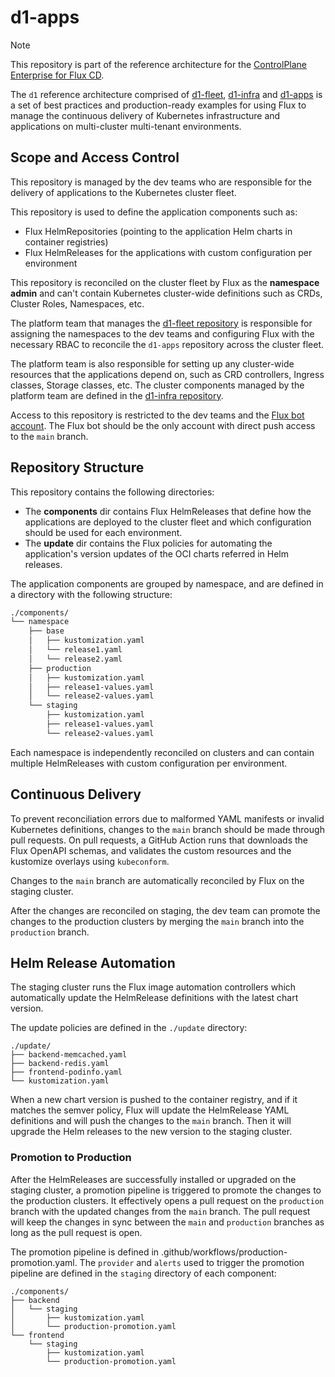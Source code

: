 # d1-apps

> [!NOTE]
> This repository is part of the reference architecture for the
> [ControlPlane Enterprise for Flux CD](https://github.com/controlplaneio-fluxcd/distribution).
>
> The `d1` reference architecture comprised of
> [d1-fleet](https://github.com/controlplaneio-fluxcd/d1-fleet),
> [d1-infra](https://github.com/controlplaneio-fluxcd/d1-infra) and
> [d1-apps](https://github.com/controlplaneio-fluxcd/d1-infra)
> is a set of best practices and production-ready examples for using Flux
> to manage the continuous delivery of Kubernetes infrastructure and
> applications on multi-cluster multi-tenant environments.

## Scope and Access Control

This repository is managed by the dev teams who are responsible for
the delivery of applications to the Kubernetes cluster fleet.

This repository is used to define the application components such as:

- Flux HelmRepositories (pointing to the application Helm charts in container registries)
- Flux HelmReleases for the applications with custom configuration per environment

This repository is reconciled on the cluster fleet by Flux as the **namespace admin**
and can't contain Kubernetes cluster-wide definitions such as CRDs, Cluster Roles, Namespaces, etc.

The platform team that manages the [d1-fleet repository](https://github.com/controlplaneio-fluxcd/d1-fleet)
is responsible for assigning the namespaces to the dev teams and configuring Flux with the
necessary RBAC to reconcile the `d1-apps` repository across the cluster fleet.

The platform team is also responsible for setting up any cluster-wide resources that the applications
depend on, such as CRD controllers, Ingress classes, Storage classes, etc. The cluster components
managed by the platform team are defined in the
[d1-infra repository](https://github.com/controlplaneio-fluxcd/d1-infra).

Access to this repository is restricted to the dev teams and the
[Flux bot account](https://github.com/controlplaneio-fluxcd/d1-fleet?tab=readme-ov-file#create-a-github-account-for-flux).
The Flux bot should be the only account with direct push access to the `main` branch.

## Repository Structure

This repository contains the following directories:

- The **components** dir contains Flux HelmReleases that define how the applications
  are deployed to the cluster fleet and which configuration should be used for each environment.
- The **update** dir contains the Flux policies for automating the application's
  version updates of the OCI charts referred in Helm releases.

The application components are grouped by namespace, and are defined in a directory with the following structure:

```sh
./components/
└── namespace
    ├── base
    │   ├── kustomization.yaml
    │   └── release1.yaml
    │   └── release2.yaml
    ├── production
    │   ├── kustomization.yaml
    │   ├── release1-values.yaml
    │   └── release2-values.yaml
    └── staging
        ├── kustomization.yaml
        ├── release1-values.yaml
        └── release2-values.yaml
```

Each namespace is independently reconciled on clusters and can
contain multiple HelmReleases with custom configuration per environment.

## Continuous Delivery

To prevent reconciliation errors due to malformed YAML manifests or invalid Kubernetes definitions,
changes to the `main` branch should be made through pull requests. On pull requests, a GitHub Action
runs that downloads the Flux OpenAPI schemas, and validates the custom resources and the kustomize
overlays using `kubeconform`.

Changes to the `main` branch are automatically reconciled by Flux on the staging cluster.

After the changes are reconciled on staging, the dev team can promote the changes
to the production clusters by merging the `main` branch into the `production` branch.

## Helm Release Automation

The staging cluster runs the Flux image automation controllers which automatically
update the HelmRelease definitions with the latest chart version.

The update policies are defined in the `./update` directory:

```shell
./update/
├── backend-memcached.yaml
├── backend-redis.yaml
├── frontend-podinfo.yaml
└── kustomization.yaml
```

When a new chart version is pushed to the container registry, and if it matches the semver policy,
Flux will update the HelmRelease YAML definitions and will push the changes to the `main` branch.
Then it will upgrade the Helm releases to the new version to the staging cluster.

### Promotion to Production

After the HelmReleases are successfully installed or upgraded on the staging cluster, a promotion pipeline
is triggered to promote the changes to the production clusters. It effectively opens a pull request
on the `production` branch with the updated changes from the `main` branch. The pull request will 
keep the changes in sync between the `main` and `production` branches as long as the pull request is open.

The promotion pipeline is defined in .github/workflows/production-promotion.yaml.
The `provider` and `alerts` used to trigger the promotion pipeline are defined in the `staging` directory
of each component:

```shell
./components/
├── backend
│   └── staging
│       ├── kustomization.yaml
│       └── production-promotion.yaml
└── frontend
    └── staging
        ├── kustomization.yaml
        └── production-promotion.yaml
```
